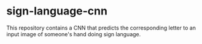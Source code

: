 # sign-language-cnn
This repository contains a CNN that predicts the corresponding letter to an input image of someone's hand doing sign language.
